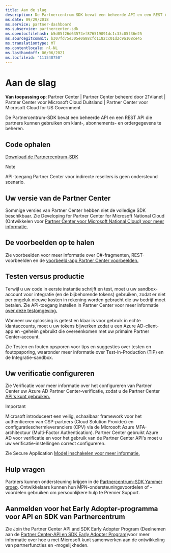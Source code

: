 ```yaml
---
title: Aan de slag
description: De Partnercentrum-SDK bevat een beheerde API en een REST API die partners kunnen gebruiken om klant-, abonnements- en ordergegevens te beheren.
ms.date: 09/29/2018
ms.service: partner-dashboard
ms.subservice: partnercenter-sdk
ms.openlocfilehash: b5d05f26d63574ef876519091dc1c33c05f36e25
ms.sourcegitcommit: b307fd75e305e0a88cfd1182cc01d2c9a108ce45
ms.translationtype: MT
ms.contentlocale: nl-NL
ms.lasthandoff: 06/06/2021
ms.locfileid: "111548750"
---
```

# <a name="get-started"></a>Aan de slag

**Van toepassing op**: Partner Center | Partner Center beheerd door 21Vianet | Partner Center voor Microsoft Cloud Duitsland | Partner Center voor Microsoft Cloud for US Government

De Partnercentrum-SDK bevat een beheerde API en een REST API die partners kunnen gebruiken om klant-, abonnements- en ordergegevens te beheren.

## <a name="get-the-code"></a>Code ophalen

[Download de Partnercentrum-SDK](https://go.microsoft.com/fwlink/p/?LinkId=746681)

> [!NOTE]
> API-toegang Partner Center voor indirecte resellers is geen ondersteund scenario.

## <a name="determine-your-version-of-partner-center"></a>Uw versie van de Partner Center

Sommige versies van Partner Center hebben niet de volledige SDK beschikbaar. Zie Developing for Partner Center for Microsoft National Cloud (Ontwikkelen voor [Partner Center voor Microsoft National Cloud) voor meer informatie.](developing-for-partner-center-for-microsoft-national-cloud.md)

## <a name="get-the-samples"></a>De voorbeelden op te halen

Zie voorbeelden voor meer informatie over C#-fragmenten, REST-voorbeelden en de [voorbeeld-app Partner Center voorbeelden.](partner-center-samples.md)

## <a name="test-vs-production"></a>Testen versus productie

Terwijl u uw code in eerste instantie schrijft en test, moet u uw sandbox-account voor integratie (en de bijbehorende tokens) gebruiken, zodat er niet per ongeluk nieuwe kosten in rekening worden gebracht die uw bedrijf moet betalen. Zie API-toegang instellen in Partner Center voor meer informatie [over deze testomgeving.](set-up-api-access-in-partner-center.md)

Wanneer uw oplossing is getest en klaar is voor gebruik in echte klantaccounts, moet u uw tokens bijwerken zodat u een Azure AD-client-app en -geheim gebruikt die overeenkomen met uw primaire Partner Center-account.

Zie Testen en fouten opsporen voor tips en suggesties over testen en foutopsporing, [](test-and-debug.md)waaronder meer informatie over Test-in-Production (TiP) en de Integratie-sandbox.

## <a name="configure-your-authentication"></a>Uw verificatie configureren

Zie Verificatie voor meer informatie over het configureren van Partner Center uw Azure AD Partner Center-verificatie, zodat u de Partner Center [API's kunt gebruiken.](partner-center-authentication.md)

> [!IMPORTANT]
> Microsoft introduceert een veilig, schaalbaar framework voor het authenticeren van CSP-partners (Cloud Solution Provider) en configuratieschermleveranciers (CPV) via de Microsoft Azure MFA-architectuur (Multi-Factor Authentication).
Partner Center gebruikt Azure AD voor verificatie en voor het gebruik van de Partner Center API's moet u uw verificatie-instellingen correct configureren.
>
> Zie Secure Application [Model inschakelen voor meer informatie.](enable-secure-app-model.md)

## <a name="get-help"></a>Hulp vragen

Partners kunnen ondersteuning krijgen in de [Partnercentrum-SDK Yammer groep](https://go.microsoft.com/fwlink/p/?LinkID=717360). Ontwikkelaars kunnen hun MPN-ondersteuningsvoordelen of -voordelen gebruiken om persoonlijkere hulp te Premier Support.

## <a name="join-the-partner-center-api-and-sdk-early-adopter-program"></a>Aanmelden voor het Early Adopter-programma voor API en SDK van Partnercentrum

Zie Join the Partner Center API and SDK Early Adopter Program (Deelnemen aan de [Partner Center-API en SDK Early Adopter Program)](early-adopter-program.md)voor meer informatie over hoe u met Microsoft kunt samenwerken aan de ontwikkeling van partnerfuncties en -mogelijkheden.
